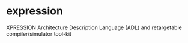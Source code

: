 # expression
XPRESSION Architecture Description Language (ADL) and retargetable compiler/simulator tool-kit 
